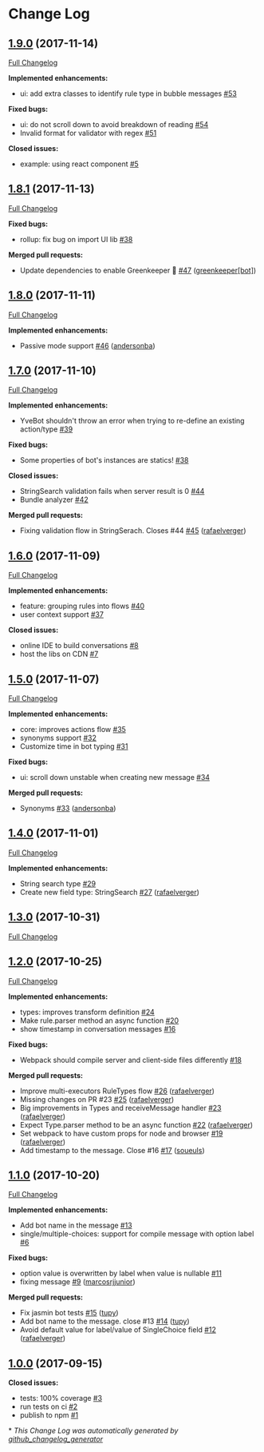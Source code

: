 # Change Log

## [1.9.0](https://github.com/andersonba/yve-bot/tree/1.9.0) (2017-11-14)
[Full Changelog](https://github.com/andersonba/yve-bot/compare/1.8.1...1.9.0)

**Implemented enhancements:**

- ui: add extra classes to identify rule type in bubble messages [\#53](https://github.com/andersonba/yve-bot/issues/53)

**Fixed bugs:**

- ui: do not scroll down to avoid breakdown of reading [\#54](https://github.com/andersonba/yve-bot/issues/54)
- Invalid format for validator with regex [\#51](https://github.com/andersonba/yve-bot/issues/51)

**Closed issues:**

- example: using react component [\#5](https://github.com/andersonba/yve-bot/issues/5)

## [1.8.1](https://github.com/andersonba/yve-bot/tree/1.8.1) (2017-11-13)
[Full Changelog](https://github.com/andersonba/yve-bot/compare/1.8.0...1.8.1)

**Fixed bugs:**

- rollup: fix bug on import UI lib [\#38](https://github.com/andersonba/yve-bot/issues/52)

**Merged pull requests:**

- Update dependencies to enable Greenkeeper 🌴 [\#47](https://github.com/andersonba/yve-bot/pull/47) ([greenkeeper[bot]](https://github.com/apps/greenkeeper))

## [1.8.0](https://github.com/andersonba/yve-bot/tree/1.8.0) (2017-11-11)
[Full Changelog](https://github.com/andersonba/yve-bot/compare/1.7.0...1.8.0)

**Implemented enhancements:**

- Passive mode support [\#46](https://github.com/andersonba/yve-bot/pull/46) ([andersonba](https://github.com/andersonba))

## [1.7.0](https://github.com/andersonba/yve-bot/tree/1.7.0) (2017-11-10)
[Full Changelog](https://github.com/andersonba/yve-bot/compare/1.6.0...1.7.0)

**Implemented enhancements:**

- YveBot shouldn't throw an error when trying to re-define an existing action/type [\#39](https://github.com/andersonba/yve-bot/issues/39)

**Fixed bugs:**

- Some properties of bot's instances are statics! [\#38](https://github.com/andersonba/yve-bot/issues/38)

**Closed issues:**

- StringSearch validation fails when server result is 0 [\#44](https://github.com/andersonba/yve-bot/issues/44)
- Bundle analyzer [\#42](https://github.com/andersonba/yve-bot/issues/42)

**Merged pull requests:**

- Fixing validation flow in StringSerach. Closes \#44 [\#45](https://github.com/andersonba/yve-bot/pull/45) ([rafaelverger](https://github.com/rafaelverger))

## [1.6.0](https://github.com/andersonba/yve-bot/tree/1.6.0) (2017-11-09)
[Full Changelog](https://github.com/andersonba/yve-bot/compare/1.5.0...1.6.0)

**Implemented enhancements:**

- feature: grouping rules into flows [\#40](https://github.com/andersonba/yve-bot/issues/40)
- user context support [\#37](https://github.com/andersonba/yve-bot/issues/37)

**Closed issues:**

- online IDE to build conversations [\#8](https://github.com/andersonba/yve-bot/issues/8)
- host the libs on CDN [\#7](https://github.com/andersonba/yve-bot/issues/7)

## [1.5.0](https://github.com/andersonba/yve-bot/tree/1.5.0) (2017-11-07)
[Full Changelog](https://github.com/andersonba/yve-bot/compare/1.4.0...1.5.0)

**Implemented enhancements:**

- core: improves actions flow [\#35](https://github.com/andersonba/yve-bot/issues/35)
- synonyms support [\#32](https://github.com/andersonba/yve-bot/issues/32)
- Customize time in bot typing [\#31](https://github.com/andersonba/yve-bot/issues/31)

**Fixed bugs:**

- ui: scroll down unstable when creating new message [\#34](https://github.com/andersonba/yve-bot/issues/34)

**Merged pull requests:**

- Synonyms [\#33](https://github.com/andersonba/yve-bot/pull/33) ([andersonba](https://github.com/andersonba))

## [1.4.0](https://github.com/andersonba/yve-bot/tree/1.4.0) (2017-11-01)
[Full Changelog](https://github.com/andersonba/yve-bot/compare/1.3.0...1.4.0)

**Implemented enhancements:**

- String search type [\#29](https://github.com/andersonba/yve-bot/issues/29)
- Create new field type: StringSearch [\#27](https://github.com/andersonba/yve-bot/pull/27) ([rafaelverger](https://github.com/rafaelverger))

## [1.3.0](https://github.com/andersonba/yve-bot/tree/1.3.0) (2017-10-31)
[Full Changelog](https://github.com/andersonba/yve-bot/compare/1.2.0...1.3.0)

## [1.2.0](https://github.com/andersonba/yve-bot/tree/1.2.0) (2017-10-25)
[Full Changelog](https://github.com/andersonba/yve-bot/compare/1.1.0...1.2.0)

**Implemented enhancements:**

- types: improves transform definition [\#24](https://github.com/andersonba/yve-bot/issues/24)
- Make rule.parser method an async function [\#20](https://github.com/andersonba/yve-bot/issues/20)
- show timestamp in conversation messages [\#16](https://github.com/andersonba/yve-bot/issues/16)

**Fixed bugs:**

- Webpack should compile server and client-side files differently [\#18](https://github.com/andersonba/yve-bot/issues/18)

**Merged pull requests:**

- Improve multi-executors RuleTypes flow [\#26](https://github.com/andersonba/yve-bot/pull/26) ([rafaelverger](https://github.com/rafaelverger))
- Missing changes on PR \#23 [\#25](https://github.com/andersonba/yve-bot/pull/25) ([rafaelverger](https://github.com/rafaelverger))
- Big improvements in Types and receiveMessage handler [\#23](https://github.com/andersonba/yve-bot/pull/23) ([rafaelverger](https://github.com/rafaelverger))
- Expect Type.parser method to be an async function [\#22](https://github.com/andersonba/yve-bot/pull/22) ([rafaelverger](https://github.com/rafaelverger))
- Set webpack to have custom props for node and browser [\#19](https://github.com/andersonba/yve-bot/pull/19) ([rafaelverger](https://github.com/rafaelverger))
- Add timestamp to the message. Close \#16 [\#17](https://github.com/andersonba/yve-bot/pull/17) ([soueuls](https://github.com/soueuls))

## [1.1.0](https://github.com/andersonba/yve-bot/tree/1.1.0) (2017-10-20)
[Full Changelog](https://github.com/andersonba/yve-bot/compare/1.0.0...1.1.0)

**Implemented enhancements:**

- Add bot name in the message [\#13](https://github.com/andersonba/yve-bot/issues/13)
- single/multiple-choices: support for compile message with option label [\#6](https://github.com/andersonba/yve-bot/issues/6)

**Fixed bugs:**

- option value is overwritten by label when value is nullable [\#11](https://github.com/andersonba/yve-bot/issues/11)
- fixing message [\#9](https://github.com/andersonba/yve-bot/pull/9) ([marcosrjjunior](https://github.com/marcosrjjunior))

**Merged pull requests:**

- Fix jasmin bot tests [\#15](https://github.com/andersonba/yve-bot/pull/15) ([tupy](https://github.com/tupy))
- Add bot name to the message. close \#13 [\#14](https://github.com/andersonba/yve-bot/pull/14) ([tupy](https://github.com/tupy))
- Avoid default value for label/value of SingleChoice field [\#12](https://github.com/andersonba/yve-bot/pull/12) ([rafaelverger](https://github.com/rafaelverger))

## [1.0.0](https://github.com/andersonba/yve-bot/tree/1.0.0) (2017-09-15)
**Closed issues:**

- tests: 100% coverage [\#3](https://github.com/andersonba/yve-bot/issues/3)
- run tests on ci [\#2](https://github.com/andersonba/yve-bot/issues/2)
- publish to npm [\#1](https://github.com/andersonba/yve-bot/issues/1)



\* *This Change Log was automatically generated by [github_changelog_generator](https://github.com/skywinder/Github-Changelog-Generator)*
